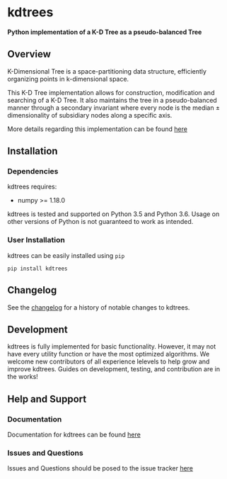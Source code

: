 # kdtrees
**Python implementation of a K-D Tree as a pseudo-balanced Tree**

## Overview

K-Dimensional Tree is a space-partitioning data structure, efficiently organizing points in k-dimensional space.

This K-D Tree implementation allows for construction, modification and searching of a K-D Tree. It also maintains the tree in a pseudo-balanced manner through a secondary invariant where every node is the median ± dimensionality of subsidiary nodes along a specific axis.

More details regarding this implementation can be found [here](docs)

## Installation

### Dependencies

kdtrees requires:
- numpy >= 1.18.0
 
kdtrees is tested and supported on Python 3.5 and Python 3.6. Usage on other versions of Python is not guaranteed to work as intended.
 
### User Installation
 
kdtrees can be easily installed using ```pip```
 
```
pip install kdtrees
```
 
## Changelog
 
See the [changelog](CHANGES.md) for a history of notable changes to kdtrees.

## Development

kdtrees is fully implemented for basic functionality. However, it may not have every utility function or have the most optimized algorithms. We welcome new contributors of all experience lelevels to help grow and improve kdtrees. Guides on development, testing, and contribution are in the works!

## Help and Support

### Documentation

Documentation for kdtrees can be found [here](docs)

### Issues and Questions

Issues and Questions should be posed to the issue tracker [here](https://github.com/paradoxysm/kdtrees/issues)
